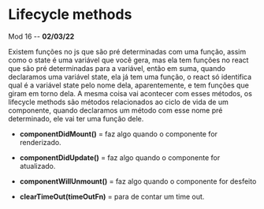 # Lifecycle methods

Mod 16 -- **02/03/22**

Existem funções no js que são pré determinadas com uma função, assim como o state é uma variável que você gera, mas ela tem funções no react que são pré determinadas para a variável, então em suma, quando declaramos uma variável state, ela já tem uma função, o react só identifica qual é a variável state pelo nome dela, aparentemente, e tem funções que giram em torno dela. A mesma coisa vai acontecer com esses métodos, os lifecycle methods são métodos relacionados ao ciclo de vida de um componente, quando declaramos um método com esse nome pré determinado, ele vai ter uma função dele.

* **componentDidMount()** = faz algo quando o componente for renderizado.
* **componentDidUpdate()** = faz algo quando o componente for atualizado.
* **componentWillUnmount()** = faz algo quando o componente for desfeito

* **clearTimeOut(timeOutFn)** = para de contar um time out.
